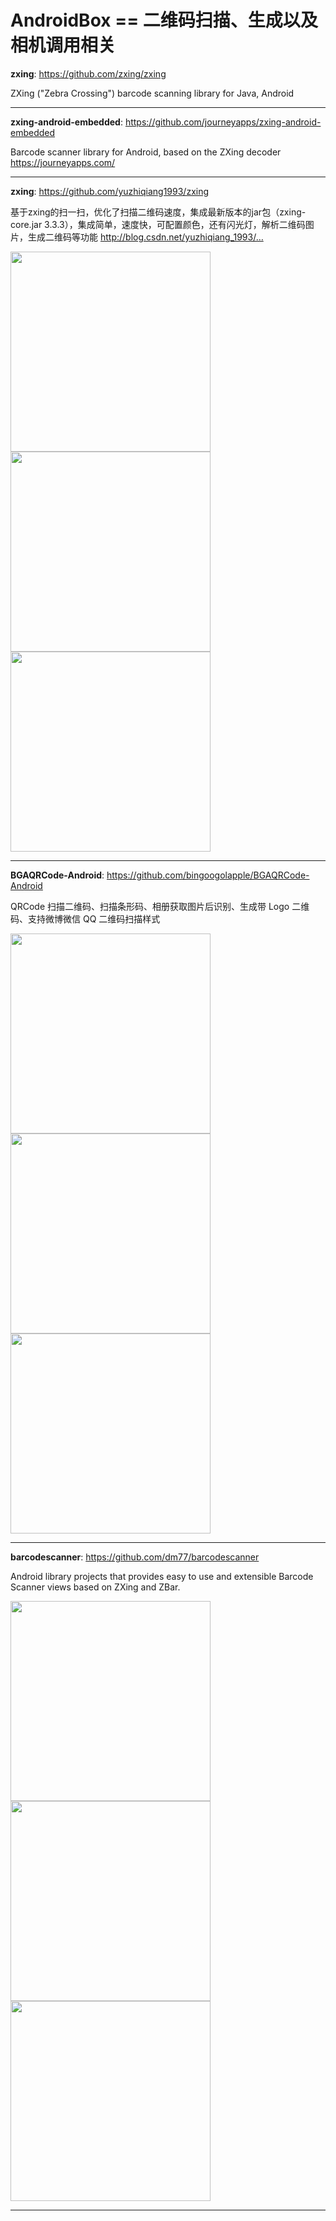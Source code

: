 


# AndroidBox == 二维码扫描、生成以及相机调用相关  

**zxing**: https://github.com/zxing/zxing

ZXing ("Zebra Crossing") barcode scanning library for Java, Android


---

**zxing-android-embedded**: https://github.com/journeyapps/zxing-android-embedded

Barcode scanner library for Android, based on the ZXing decoder https://journeyapps.com/

---

**zxing**: https://github.com/yuzhiqiang1993/zxing

基于zxing的扫一扫，优化了扫描二维码速度，集成最新版本的jar包（zxing-core.jar 3.3.3），集成简单，速度快，可配置颜色，还有闪光灯，解析二维码图片，生成二维码等功能 http://blog.csdn.net/yuzhiqiang_1993/…

<img src="https://github.com/yuzhiqiang1993/zxing/raw/master/img/scanEwm.gif" width="320" />

<img src="https://github.com/yuzhiqiang1993/zxing/raw/master/img/decodeEWM.gif" width="320" />

<img src="https://github.com/yuzhiqiang1993/zxing/raw/master/img/createEwm.gif" width="320" />


---

**BGAQRCode-Android**: https://github.com/bingoogolapple/BGAQRCode-Android

QRCode 扫描二维码、扫描条形码、相册获取图片后识别、生成带 Logo 二维码、支持微博微信 QQ 二维码扫描样式

<img src="https://cloud.githubusercontent.com/assets/8949716/17475203/5d788730-5d8c-11e6-836a-61e885e05453.gif" width="320" />

<img src="https://cloud.githubusercontent.com/assets/8949716/17475235/8c03b2be-5d8c-11e6-931d-a50942a8ab75.gif" width="320" />

<img src="https://cloud.githubusercontent.com/assets/8949716/17475267/bd9c0a60-5d8c-11e6-8487-c732306debe2.gif" width="320" />

---

**barcodescanner**: https://github.com/dm77/barcodescanner

Android library projects that provides easy to use and extensible Barcode Scanner views based on ZXing and ZBar.


<img src="https://camo.githubusercontent.com/896dff01d1554df3db30e3148918ad185dc48ac8/68747470733a2f2f7261772e6769746875622e636f6d2f646d37372f626172636f64657363616e6e65722f6d61737465722f73637265656e73686f74732f6d61696e5f61637469766974792e706e67" width="320" />

<img src="https://camo.githubusercontent.com/f04fa272b7050bf763648daea650cb0ca3fad89a/68747470733a2f2f7261772e6769746875622e636f6d2f646d37372f626172636f64657363616e6e65722f6d61737465722f73637265656e73686f74732f7363616e6e65722e706e67" width="320" />

<img src="https://camo.githubusercontent.com/d4d2fab3b5aea7d25e55d498c23e7a9cb95e38d7/68747470733a2f2f7261772e6769746875622e636f6d2f646d37372f626172636f64657363616e6e65722f6d61737465722f73637265656e73686f74732f7363616e5f726573756c74732e706e67" width="320" />

---